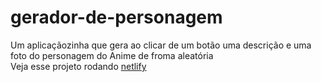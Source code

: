# gerador-de-personagem
Um aplicaçãozinha que gera ao clicar de um botão uma descrição e uma foto do personagem do Anime de froma aleatória<br>
Veja esse projeto rodando <a href='https://geradordepersonagem.netlify.app/'>netlify</a>

